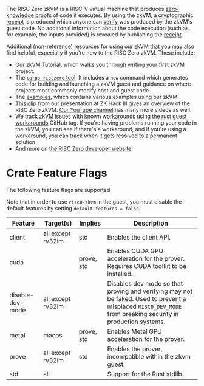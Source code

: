 <!-- cargo-rdme start -->

The RISC Zero zkVM is a RISC-V virtual machine that produces [zero-knowledge
proofs] of code it executes. By using the zkVM, a cryptographic [receipt] is
produced which anyone can [verify][receipt-verify] was produced by the
zkVM's guest code. No additional information about the code execution (such
as, for example, the inputs provided) is revealed by publishing the
[receipt].

Additional (non-reference) resources for using our zkVM that you may also
find helpful, especially if you're new to the RISC Zero zkVM. These include:

* Our [zkVM Tutorial], which walks you through writing your first zkVM
  project.
* The [`cargo risczero` tool]. It includes a `new` command which generates
  code for building and launching a zkVM guest and guidance on where
  projects most commonly modify host and guest code.
* The [examples], which contains various examples using our zkVM.
* [This clip][zkHack] from our presentation at ZK Hack III gives an overview
  of the RISC Zero zkVM. [Our YouTube channel][YouTube] has many more videos
  as well.
* We track zkVM issues with known workarounds using the [rust guest
  workarounds] GitHub tag. If you're having problems running your code in
  the zkVM, you can see if there's a workaround, and if you're using a
  workaround, you can track when it gets resolved to a permanent solution.
* And more on [the RISC Zero developer website][dev-docs]!

# Crate Feature Flags

The following feature flags are supported.

Note that in order to use `risc0-zkvm` in the guest, you must disable the
default features by setting `default-features = false`.

| Feature          | Target(s)         | Implies    | Description                                                                                                                                                  |
| ---------------- | ----------------- | ---------- | ------------------------------------------------------------------------------------------------------------------------------------------------------------ |
| client           | all except rv32im | std        | Enables the client API.                                                                                                                                      |
| cuda             |                   | prove, std | Enables CUDA GPU acceleration for the prover. Requires CUDA toolkit to be installed.                                                                         |
| disable-dev-mode | all except rv32im |            | Disables dev mode so that proving and verifying may not be faked. Used to prevent a misplaced `RISC0_DEV_MODE` from breaking security in production systems. |
| metal            | macos             | prove, std | Enables Metal GPU acceleration for the prover.                                                                                                               |
| prove            | all except rv32im | std        | Enables the prover, incompatible within the zkvm guest.                                                                                                      |
| std              | all               |            | Support for the Rust stdlib.                                                                                                                                 |

[`cargo risczero` tool]: https://crates.io/crates/cargo-risczero
[dev-docs]: https://dev.risczero.com
[examples]: https://dev.risczero.com/api/zkvm/examples
[receipt]: https://docs.rs/risc0-zkvm/latest/risc0_zkvm/receipt/struct.Receipt.html
[receipt-verify]: https://docs.rs/risc0-zkvm/latest/risc0_zkvm/receipt/struct.Receipt.html#method.verify
[rust guest workarounds]: https://github.com/risc0/risc0/issues?q=is%3Aissue+is%3Aopen+label%3A%22rust+guest+workarounds%22
[YouTube]: https://www.youtube.com/@risczero
[zero-knowledge proofs]: https://en.wikipedia.org/wiki/Zero-knowledge_proof
[zkHack]: https://youtu.be/cLqFvhmXiD0
[zkVM Tutorial]: https://dev.risczero.com/api/zkvm/tutorials/hello-world

<!-- cargo-rdme end -->
